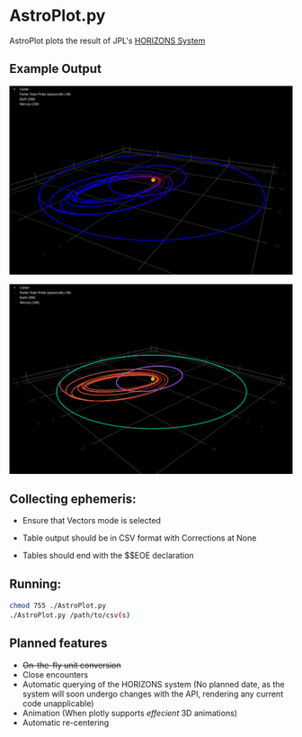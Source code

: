 # AstroPlot.py
AstroPlot plots the result of JPL's [HORIZONS System](https://ssd.jpl.nasa.gov/?horizons)

## Example Output
![Speed based color](./screenshots/speed.png)

![Epheremeris based color](./screenshots/color.png)

## Collecting ephemeris:
* Ensure that Vectors mode is selected

* Table output should be in CSV format with Corrections at None

* Tables should end with the $$EOE declaration
## Running:
```bash
chmod 755 ./AstroPlot.py
./AstroPlot.py /path/to/csv(s)
```

## Planned features
* ~~On-the-fly unit conversion~~
* Close encounters
* Automatic querying of the HORIZONS system (No planned date, as the system will soon undergo changes with the API, rendering any current code unapplicable)
* Animation (When plotly supports *effecient* 3D animations)
* Automatic re-centering
